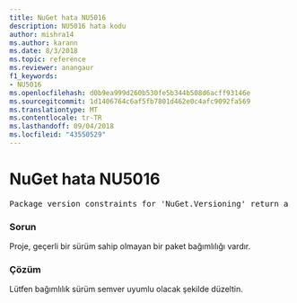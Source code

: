 ```yaml
---
title: NuGet hata NU5016
description: NU5016 hata kodu
author: mishra14
ms.author: karann
ms.date: 8/3/2018
ms.topic: reference
ms.reviewer: anangaur
f1_keywords:
- NU5016
ms.openlocfilehash: d0b9ea999d260b530fe5b344b508d6acff93146e
ms.sourcegitcommit: 1d1406764c6af5fb7801d462e0c4afc9092fa569
ms.translationtype: MT
ms.contentlocale: tr-TR
ms.lasthandoff: 09/04/2018
ms.locfileid: "43550529"
---
```

# <a name="nuget-error-nu5016"></a>NuGet hata NU5016
<pre>Package version constraints for 'NuGet.Versioning' return a version range that is empty.</pre>

### <a name="issue"></a>Sorun

Proje, geçerli bir sürüm sahip olmayan bir paket bağımlılığı vardır.


### <a name="solution"></a>Çözüm

Lütfen bağımlılık sürüm semver uyumlu olacak şekilde düzeltin.

